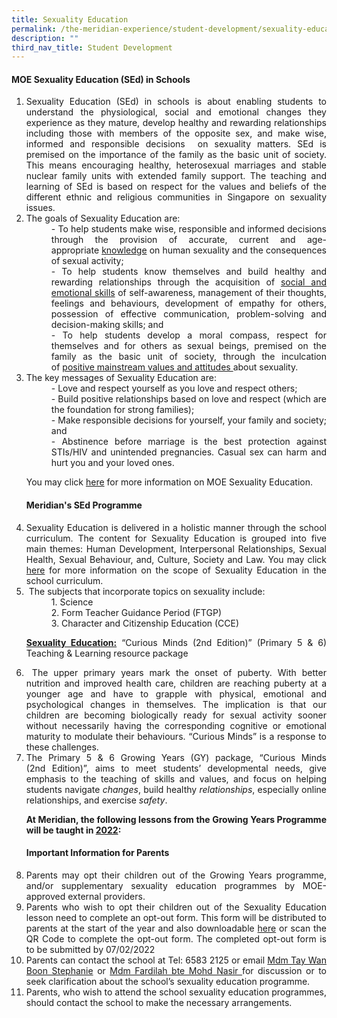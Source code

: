 ```yaml
---
title: Sexuality Education
permalink: /the-meridian-experience/student-development/sexuality-education/
description: ""
third_nav_title: Student Development
---
```

#### MOE Sexuality Education (SEd) in Schools

<ol  align = "justify">
  <li>Sexuality Education (SEd) in schools is about enabling students to understand the physiological, social and emotional changes they experience as they mature, develop healthy and rewarding relationships including those with members of the opposite sex, and make wise, informed and responsible decisions  on sexuality matters. SEd is premised on the importance of the family as the basic unit of society. This means encouraging healthy, heterosexual marriages and stable nuclear family units with extended family support. The teaching and learning of SEd is based on respect for the values and beliefs of the different ethnic and religious communities in Singapore on sexuality issues.</li>
	
  <li>The goals of Sexuality Education are: 
		<dd>- To help students make wise, responsible and informed decisions through the provision of accurate, current and age-appropriate <u>knowledge</u> on human sexuality and the consequences of sexual activity;</dd>
		<dd>- To help students know themselves and build healthy and rewarding relationships through the acquisition of <u>social and emotional skills</u> of self-awareness, management of their thoughts, feelings and behaviours, development of empathy for others, possession of effective communication, problem-solving and decision-making skills; and</dd>
		<dd>- To help students develop a moral compass, respect for themselves and for others as sexual beings, premised on the family as the basic unit of society, through the inculcation of <u>positive mainstream values and attitudes </u>about sexuality.</dd>
	</li>
	
  <li>The key messages of Sexuality Education are:</li>
	<dd>- Love and respect yourself as you love and respect others;</dd>
		<dd>- Build positive relationships based on love and respect (which are the foundation for strong families);</dd>
		<dd>- Make responsible decisions for yourself, your family and society; and</dd>
		<dd>- Abstinence before marriage is the best protection against STIs/HIV and unintended pregnancies. Casual sex can harm and hurt you and your loved ones.</dd>


<p>You may click <a href="http://www.moe.gov.sg/education/programmes/social-emotional-learning/sexuality-education/">here</a> for more information on MOE Sexuality Education.</p>

#### Meridian's SEd Programme
	
<li>Sexuality Education is delivered in a holistic manner through the school curriculum. The content for Sexuality Education is grouped into five main themes: Human Development, Interpersonal Relationships, Sexual Health, Sexual Behaviour, and, Culture, Society and Law. You may click <a href="https://www.moe.gov.sg/programmes/sexuality-education/scope-and-teaching-approach">here</a> for more information on the scope of Sexuality Education in the school curriculum.</li>

<li> The subjects that incorporate topics on sexuality include:</li>
	<dd>1.  Science</dd>
	<dd>2.  Form Teacher Guidance Period (FTGP)</dd>
	<dd>3. Character and Citizenship Education (CCE)</dd>
	
<p><u><b>Sexuality Education:</b></u> “Curious Minds (2nd Edition)” (Primary 5 & 6) Teaching & Learning resource package</p>
	
<li> The upper primary years mark the onset of puberty. With better nutrition and improved health care, children are reaching puberty at a younger age and have to grapple with physical, emotional and psychological changes in themselves. The implication is that our children are becoming biologically ready for sexual activity sooner without necessarily having the corresponding cognitive or emotional maturity to modulate their behaviours. “Curious Minds” is a response to these challenges.</li>
	
<li>The Primary 5 & 6 Growing Years (GY) package, “Curious Minds (2nd Edition)”, aims to meet students’ developmental needs, give emphasis to the teaching of skills and values, and focus on helping students navigate <em>changes</em>, build healthy <em>relationships</em>, especially online relationships, and exercise <em>safety</em>.</li>

**At Meridian, the following lessons from the Growing Years Programme will be taught in <u>2022</u>:**
	

	
#### Important Information for Parents
	
<li>Parents may opt their children out of the Growing Years programme, and/or supplementary sexuality education programmes by MOE-approved external providers.</li>
	
<li>Parents who wish to opt their children out of the Sexuality Education lesson need to complete an opt-out form. This form will be distributed to parents at the start of the year and also downloadable <a href="https://form.gov.sg/61e91d296c89fd0012e045f0">here</a> or scan the QR Code to complete the opt-out form. The completed opt-out form is to be submitted by 07/02/2022</li>
	
<li>Parents can contact the school at Tel: 6583 2125 or email <a href = "mailto: tay_wan_boon@moe.edu.sg">Mdm Tay Wan Boon Stephanie</a> or <a href = "mailto: nor_fardilah_md_nasir@moe.edu.sg">Mdm Fardilah bte Mohd Nasir </a>for discussion or to seek clarification about the school’s sexuality education programme.</li>

<li>Parents, who wish to attend the school sexuality education programmes, should contact the school to make the necessary arrangements.</li>

</ol>